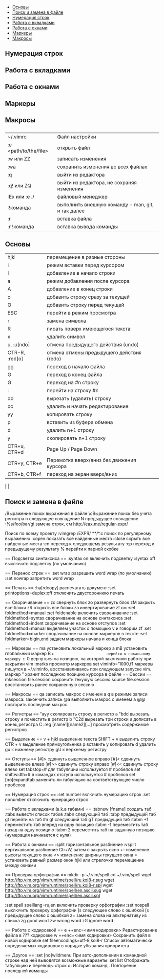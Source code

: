 
- [Основы](#osnovi)
- [Поиск и замена в файле](poisk)
- [Нумерация строк](nu)
- [Работа с вкладками](tab)
- [Работа с окнами](window)
- [Маркеры](mark)
- [Макросы](mac)

## <a id="nu">Нумерация строк</a>
## <a id="tab">Работа с вкладками</a>
## <a id="window">Работа с окнами</a>
## <a id="mark">Маркеры</a>
## <a id="mac">Макросы</a>
## <a id=""></a>
## <a id=""></a>
## <a id=""></a>
## <a id=""></a>
## <a id=""></a>
## <a id=""></a>
## <a id=""></a>
## <a id=""></a>
## <a id=""></a>

|                                   |                                                    |
| --------------------------------- | --------------                                     |
|  ~/.vimrc                         | Файл настройки                                     |
|  :e <path/to/the/file>            | открыть файл                                       |
| :w или ZZ                         | записать изменения                                 |
| :wa                               | сохранить изменения во всех файлах                 |
| :q                                | выйти из редактора                                 |
| :q! или ZQ                        | выйти из редактора, не сохраняя изменения          |
| :Ex или :e ./                     | файловый менеджер                                  |
| :!команда                         | выполнить внешную команду - man, git, и так далее  |
| :r <file>                         | вставка файла                                      |
| :r !команда                       | вставка вывода команды                             |
                           
## <a id="osnovi">Основы</a>
|                         |                                           |
| ----------------------- | ----------------------------------------- |
| hjkl                    |  перемещение в разные стороны
| i                       | режим вставки перед курсором
| I                       |  добавление в начало строки
| a                       |  режим добавления после курсора
| A                       |  добавление в конец строки
| o                       |  добавить строку сразу за текущей
| O                       |  добавить строку перед текущей
| ESC                     |  перейти в режим просмотра
| r                       |  замена символа
| R                       |  писать поверх имеющегося текста
| x                       |  удалить символ
| u, :u[ndo]              |  отмена предыдущего действия (undo)
| CTR-R, :red[o]          |  отмена отмены предыдущего действия (redo)
| gg                      |  переход в начало файла
| G                       |  переход в конец файла
| <n>G                    |  переход на #n строку
| :<n>                    |  перейти на строку #n
| dd                      |  вырезать (удалить) строку
| cc                      |  удалить и начать редактирование
| yy                      |  копировать строку
| p                       |  вставить из буфера обмена
| <n>d                    |  удалить n+1 строку
| <n>y                    |  скопировать n+1 строку
| CTR+u, CTR+d            |  Page Up / Page Down
| CTR+y, CTR+e            |  Перемотка вверх/вниз без движения курсора              
| CTR+b, CTR+f            |  переход на экран вверх/вниз
|
|

## <a id="poisk">Поиск и замена в файле</a>
/Выражение               поиск выражения в файле
\cВыражение              поиск без учета регистра
n                        следующее совпадение
N                        предыдущее совпадение
:%s/foo/bar/gi           замена строк, см http://eax.me/regular-expr/

Поиск по всему проекту
:vimgrep /EXPR/ **/*.c   поиск по регулярному выражению
:copen                   показать все найденные места
:close                   скрыть все найденные места
:cn                      переход к следующему результату
:cp                      переход к предыдущему результату
%                         перейти к парной скобке

== Подсветка синтаксиса ==
:syntax on                включить подсветку
:syntax off               выключить подсветку (по умолчанию)

== Перенос строк ==
:set wrap                 разрешить word wrap (по умолчанию)
:set nowrap               запретить word wrap

== Печать ==
:ha[rdcopy]                   распечатать документ
:set printoptions=duplex:off  отключить двустороннюю печать

== Сворачивание ==
zc                        свернуть блок
zo                        развернуть блок
zM                        закрыть все блоки
zR                        открыть все блоки
za                        инвертирование
zf                        см :set foldmethod=manual
:set foldenable           включить свoрачивание
:set foldmethod=syntax    сворачивание на основе синтаксиса
:set foldmethod=indent    сворачивание на основе отступов
:set foldmethod=manual    выделяем участок с помощью v и говорим zf
:set foldmethod=marker    сворачивание на основе маркеров в тексте
:set foldmarker=bigin,end задаем маркеры начала и конца блока

== Маркеры ==
ma                        установить локальный маркер a
mB                        установить глобальный маркер B
`c                        перейти к локальному маркеру c
`0                        вернуться на позицию, на которой закончили
                            работу при закрытии vim
:marks                    просмотр маркеров
set viminfo='1000,f1      маркеры пишутся в ~/.viminfo, восстанавливаясь
                            при следующем запуске vim. маркер " хранит
                            последнюю позицию курсора в файле
== Сессии ==
mksession file.session    сохранить текущую сессию
source file.session       восстановить ранее сохраненную сессию

== Макросы ==
qa                        записать макрос с именем a
q                         в режиме записи макроса: закончить запись
@a                        выполнить макрос с именем a
@@                        повторить последний макрос

== Регистры ==
"ayy                      скопировать строку в регистр a
"bdd                      вырезать строку и поместить в регистр b
"С2d                      вырезать три строки и дописать в конец
                            регистра C
:reg [name1][name2][...]  просмотреть содержимое регистров

== Выделение ==
v + hjkl                  выделение текста
SHIFT + v                 выделить строку
CTR + v                   выделение прямоугольника
p                         вставить
y                         копировать
d                         удалить
gu                        к нижнему регистру
gU                        к верхнему регистру

== Отступы ==
[#]>                      сдвинуть выделенное вправо
[#]<                      сдвинуть выделенное влево
[#]>>                     сдвинуть строку вправо
[#]<<                     сдвинуть строку влево
set tabstop=#             для табуляции используется # пробелов
set shiftwidth=#          в командах отступа используется # пробелов
set [no]expandtab         заменять ли табуляцию на соответствующее
                            число пробелов



== Нумерация строк ==
:set number              включить нумерацию строк
:set nonumber            отключить нумерацию строк

== Работа с вкладками (a.k.a табами) ==
:tabnew [fname]          создать таб
:tabs                    вывести список табов
:tabn                    следующий таб
:tabp                    предыдущий таб
<n>gt                    перейти на таб #n
gt                       следующий таб
gT                       предыдущий таб
:tabm +1                 переместить таб вперед на одну позицию
:tabm -1                 переместить таб назад на одну позицию
:tabm 2                  переместить таб на заданную позицию
                           (нумерация начинается с нуля)

== Работа с окнами ==
:split                   горизонтальное разбиение
:vsplit                  вертикальное разбиение
Ctr+W, затем
  с                      закрыть окно
  +-                     изменение высоты текущего окна
  <>                     изменение ширины текущего окна
  =                      установить равный размер окон
  hjkl или стрелочки     перемещение между окнами

== Проверка орфографии ==
    mkdir -p ~/.vim/spell
    cd ~/.vim/spell
    wget http://ftp.vim.org/vim/runtime/spell/ru.koi8-r.sug
    wget http://ftp.vim.org/vim/runtime/spell/ru.koi8-r.spl
    wget http://ftp.vim.org/vim/runtime/spell/en.ascii.sug
    wget http://ftp.vim.org/vim/runtime/spell/en.ascii.spl

:set spell spelllang=ru,en       включить проверку орфографии
:set nospell                     выключить проверку орфографии
]s                               следующее слово с ошибкой
[s                               предыдущее слово с ошибкой
z=                               замена слова на альтернативу из списка
zg                               good word
zw                               wrong word
zG                               ignore word

== Работа с кодировкой ==
e ++enc=<имя кодировки>         Редактирование файла в ??? кодировке
w ++enc=<имя кодировки>         Сохранить файл в новой кодировке
set fileencodings=utf-8,koi8-r  Список автоматически определяемых
                                  кодировок в порядке убывания
                                  приоритета

== Другое ==
:set [no]wildmenu          При авто-дополнении в командной строке над
                             ней выводятся возможные варианты
:set list                  Отображать табуляцию и переводы строк
q:                         История команд
.                          Повторение последней команды

